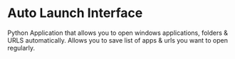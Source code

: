 <h1>Auto Launch Interface</h1>
Python Application that allows you to open windows applications, folders &amp; URLS automatically. Allows you to save list of apps &amp; urls you want to open regularly.
